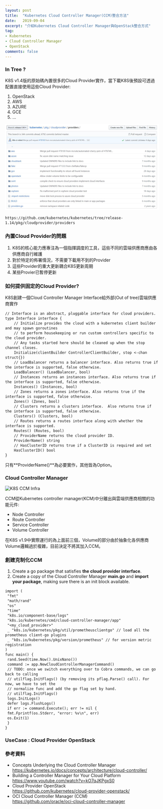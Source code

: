```yaml
---
layout: post
title:  "Kubernetes Cloud Controller Manager(CCM)整合方法"
date:   2019-09-04
excerpt: "介紹Kubernetes Cloud Controller Manager與OpenStack整合方式"
tag:
- Kubernetes 
- Cloud Controller Manager
- OpenStack
comments: false
---  
```

### In Tree ?
K8S v1.4版的原始碼內置很多的Cloud Provider實作，當下載K8S後預設可透過配置直接使用這些Cloud Provider:

1. OpenStack
2. AWS
3. AZURE
4. GCE
5. ...

 ![K8S v1.4 Cloud Provider](https://github.com/kisekitw/kisekitw.github.io/blob/master/assets/img/1080904/k8s14CloudProvider.png?raw=true)

```
https://github.com/kubernetes/kubernetes/tree/release-1.14/pkg/cloudprovider/providers
```

### 內置Cloud Provider的問題

1. K8S的核心能力應專注為一個指揮調度的工具，這些不同的雲端供應商應由各供應商自行維護
2. 對於特定的佈署情況，不需要下載用不到的Provider
3. 這些Provider的重大更新耦合K8S更新周期
4. 某些Provier已暫停更新

### 如何提供固定的Cloud Provider?
K8S創建一個Cloud Controller Manager Interface給外部(Out of tree)雲端供應商實作

```golang
// Interface is an abstract, pluggable interface for cloud providers.
type Interface interface {
	// Initialize provides the cloud with a kubernetes client builder and may spawn goroutines
	// to perform housekeeping or run custom controllers specific to the cloud provider.
	// Any tasks started here should be cleaned up when the stop channel closes.
	Initialize(clientBuilder ControllerClientBuilder, stop <-chan struct{})
	// LoadBalancer returns a balancer interface. Also returns true if the interface is supported, false otherwise.
	LoadBalancer() (LoadBalancer, bool)
	// Instances returns an instances interface. Also returns true if the interface is supported, false otherwise.
	Instances() (Instances, bool)
	// Zones returns a zones interface. Also returns true if the interface is supported, false otherwise.
	Zones() (Zones, bool)
	// Clusters returns a clusters interface.  Also returns true if the interface is supported, false otherwise.
	Clusters() (Clusters, bool)
	// Routes returns a routes interface along with whether the interface is supported.
	Routes() (Routes, bool)
	// ProviderName returns the cloud provider ID.
	ProviderName() string
	// HasClusterID returns true if a ClusterID is required and set
	HasClusterID() bool
}
```   
只有**ProviderName()**為必要實作，其他皆為Option。

###  Cloud Controller Manager 

![K8S CCM Infra](https://d33wubrfki0l68.cloudfront.net/518e18713c865fe67a5f23fc64260806d72b38f5/61d75/images/docs/post-ccm-arch.png?raw=true)    

CCM從Kubernetes controller manager(KCM)中分離出與雲端供應商相關的功能元件:

* Node Controller
* Route Controller
* Service Controller
* Volume Controller

在K8S v1.9中實際運行的為上面前三個，Volume的部分由於抽象化各供應商Volume邏輯過於複雜，目前決定不將其加入CCM。

### 創建克制化CCM

1. Create a go package that satisfies **the cloud provider interface**.   
2. Create a copy of the Cloud Controller Manager **main.go** and **import your package**, making sure there is an init block available.   
```golang
import (
 "fmt"
 "math/rand"
 "os"
 "time"
 "k8s.io/component-base/logs"
 "k8s.io/kubernetes/cmd/cloud-controller-manager/app"
 "<my_cloud_provider>"
 _ "k8s.io/kubernetes/pkg/util/prometheusclientgo" // load all the prometheus client-go plugins
 _ "k8s.io/kubernetes/pkg/version/prometheus" // for version metric registration
)
func main() {
 rand.Seed(time.Now().UnixNano())
 command := app.NewCloudControllerManagerCommand()
 // TODO: once we switch everything over to Cobra commands, we can go back to calling
 // utilflag.InitFlags() (by removing its pflag.Parse() call). For now, we have to set the
 // normalize func and add the go flag set by hand.
 // utilflag.InitFlags()
 logs.InitLogs()
 defer logs.FlushLogs()
 if err := command.Execute(); err != nil {
 fmt.Fprintf(os.Stderr, "error: %v\n", err)
 os.Exit(1)
 }
}
```


### UseCase : Cloud Provider OpenStack

### 參考資料

* Concepts Underlying the Cloud Controller Manager   
https://kubernetes.io/docs/concepts/architecture/cloud-controller/
* Building a Controller Manager for Your Cloud Platform   
https://www.youtube.com/watch?v=kO7qJKPgxS0
* Cloud Provider OpenStack   
https://github.com/kubernetes/cloud-provider-openstack/
* OCI Cloud Controller Manager (CCM)   
https://github.com/oracle/oci-cloud-controller-manager


